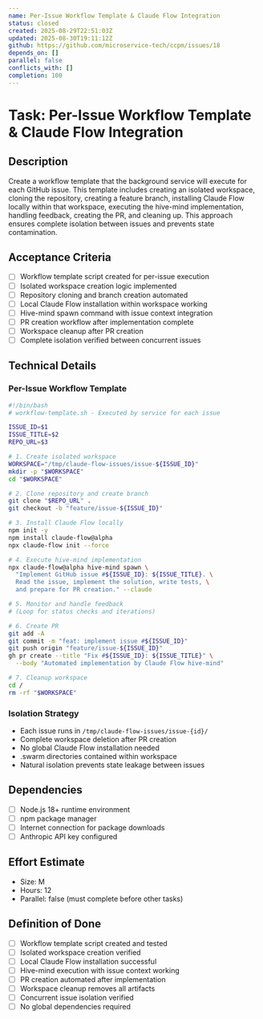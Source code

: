 ```yaml
---
name: Per-Issue Workflow Template & Claude Flow Integration
status: closed
created: 2025-08-29T22:51:03Z
updated: 2025-08-30T19:11:12Z
github: https://github.com/microservice-tech/ccpm/issues/18
depends_on: []
parallel: false
conflicts_with: []
completion: 100
---
```


# Task: Per-Issue Workflow Template & Claude Flow Integration

## Description
Create a workflow template that the background service will execute for each GitHub issue. This template includes creating an isolated workspace, cloning the repository, creating a feature branch, installing Claude Flow locally within that workspace, executing the hive-mind implementation, handling feedback, creating the PR, and cleaning up. This approach ensures complete isolation between issues and prevents state contamination.

## Acceptance Criteria
- [ ] Workflow template script created for per-issue execution
- [ ] Isolated workspace creation logic implemented
- [ ] Repository cloning and branch creation automated
- [ ] Local Claude Flow installation within workspace working
- [ ] Hive-mind spawn command with issue context integration
- [ ] PR creation workflow after implementation complete
- [ ] Workspace cleanup after PR creation
- [ ] Complete isolation verified between concurrent issues

## Technical Details
### Per-Issue Workflow Template
```bash
#!/bin/bash
# workflow-template.sh - Executed by service for each issue

ISSUE_ID=$1
ISSUE_TITLE=$2
REPO_URL=$3

# 1. Create isolated workspace
WORKSPACE="/tmp/claude-flow-issues/issue-${ISSUE_ID}"
mkdir -p "$WORKSPACE"
cd "$WORKSPACE"

# 2. Clone repository and create branch
git clone "$REPO_URL" .
git checkout -b "feature/issue-${ISSUE_ID}"

# 3. Install Claude Flow locally
npm init -y
npm install claude-flow@alpha
npx claude-flow init --force

# 4. Execute hive-mind implementation
npx claude-flow@alpha hive-mind spawn \
  "Implement GitHub issue #${ISSUE_ID}: ${ISSUE_TITLE}. \
  Read the issue, implement the solution, write tests, \
  and prepare for PR creation." --claude

# 5. Monitor and handle feedback
# (Loop for status checks and iterations)

# 6. Create PR
git add -A
git commit -m "feat: implement issue #${ISSUE_ID}"
git push origin "feature/issue-${ISSUE_ID}"
gh pr create --title "Fix #${ISSUE_ID}: ${ISSUE_TITLE}" \
  --body "Automated implementation by Claude Flow hive-mind"

# 7. Cleanup workspace
cd /
rm -rf "$WORKSPACE"
```

### Isolation Strategy
- Each issue runs in `/tmp/claude-flow-issues/issue-{id}/`
- Complete workspace deletion after PR creation
- No global Claude Flow installation needed
- .swarm directories contained within workspace
- Natural isolation prevents state leakage between issues

## Dependencies
- [ ] Node.js 18+ runtime environment
- [ ] npm package manager
- [ ] Internet connection for package downloads
- [ ] Anthropic API key configured

## Effort Estimate
- Size: M
- Hours: 12
- Parallel: false (must complete before other tasks)

## Definition of Done
- [ ] Workflow template script created and tested
- [ ] Isolated workspace creation verified
- [ ] Local Claude Flow installation successful
- [ ] Hive-mind execution with issue context working
- [ ] PR creation automated after implementation
- [ ] Workspace cleanup removes all artifacts
- [ ] Concurrent issue isolation verified
- [ ] No global dependencies required
